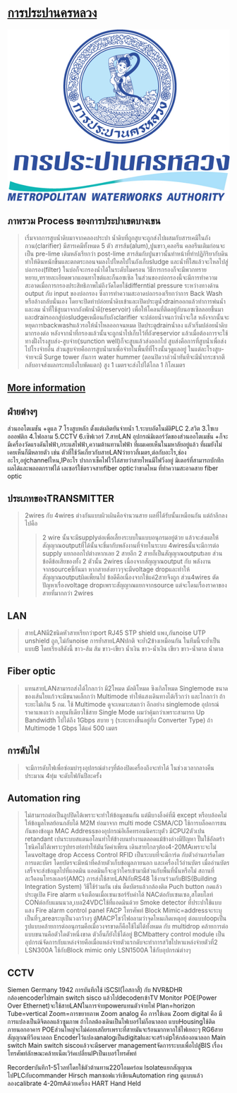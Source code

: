# [การประปานครหลวง](https://www.mwa.co.th)
![mwa](https://github.com/farmsarayu/HW2/blob/master/PNOHT600627001002301.jpg)

## ภาพรวม Process ของการประปาเขตบางเขน

> เริ่มจากการสูบน้ำดิบมาจากคลองประปา น้ำดิบที่ถูกสูบจะถูกส่งไปผสมกับสารเคมีในถังกวน(clarifier) มีสารเคมีทั้งหมด 5 ตัว สารส้ม(alum),ปูนขาว,คลอรีน คลอรีนเติมก่อนจะเป็น pre-lime เติมหลังเรียกว่า post-lime สารส้มกับปูนขาวนั้นทำหน้าที่ทำปฏิกิริยากับดินทำให้ดินหนักขึ้นและตกตระกอนจมลงไปไหลไปในถังเก็บsludge และน้ำที่ใสแล้วจะไหลไปสู่บ่อกรอง(filter) ในบ่อก็จะกรองน้ำได้ในระดับไมครอน วิธีการกรองก็จะมีพวกทรายหยาบ,ทรายละเอียดพวกแอนทาไซต์และก็นอซเซิล ในส่วนของบ่อกรองนี้จะมีการทำความสะอาดเมื่อการกรองประสิทธิภาพไม่ถึงวัดโดยใช้differntial pressure ระหว่างทางด้าน output กับ input ของบ่อกรอง ซึ่งการทำความสะอาดบ่อกรองเรียกว่าการ Back Wash หรือล้างกลับนั่นเอง โดยจะปิดท่าปล่อยน้ำดิบเข้าและเปิดประตูน้ำdrainออกแล้วทำการพ่นน้ำและลม น้ำที่ใช้สูบมาจากถังพักน้ำดี(reservoir) เพื่อให้โคลนที่ติดอยู่กับนอซเซิลลอยขึ้นมา และdrainออกสู่บ่อsludgeเหมือนกับถังclarifier จะปล่อยน้ำจนกว่าน้ำจะใส หลังจากนั้นจะหยุดการbackwashแล้วรอให้น้ำไหลออกจนหมด ปิดประตูdrainน้ำลง แลัวเริ่มปล่อยน้ำดิบมากรองต่อ หลังจากน้ำที่กรองแล้วนั้นจะถูกนำไปเก็บไว้ที่ถังreservior แล้วเมื่อต้องการจะใช้ทางฝั่งโรงสูบส่ง-สูบจ่าย(sunction well)ก็จะสูบแล้วส่งออกไป สูบส่งคือการที่สูบน้ำเพื่อส่งไปโรงจ่ายอื่น ส่วนสูบจ่ายคือการสูบน้ำมาเพื่อจ่ายในพื้นที่ที่โรงนั้นๆดูแลอยู่ ในแต่ละโรงสูบ-จ่ายจะมี Surge tower กันการ water hummer (ตอนปิดวาล์วน้ำทันทีจะมีน้ำกระชากตีกลับอาจส่งผลกระทบถึงใบพัดแตก) สูง 1 เมตรจะส่งไปได้ไกล 1 กิโลเมตร

## **[More information](http://www.hydrotek.co.th/watertreatment-plant/)**

## ฝ่ายต่างๆ
ส่วนออโตเมชัน
+ดูแล 7 โรงสูบหลัก ตั้งแต่ผลิตยันจ่ายน้ำ 1.ระบบอัตโนมัติPLC 2.สวิต 3.ไซเบอออฟติก 4.ไฟอลาม 5.CCTV 6.เซิฟเวอร์ 7.สายLAN
อุปกรณ์มิเตอร์วัดของส่วนออโตเมชัน
+ก็จะมีเครื่องวัดแรงดันไฟฟ้า,กระแสไฟฟ้า,ความต้านทานไฟฟ้า ที่ผมเคยเห็นในมหาลัยอยู่แล้ว ที่ผมยังไม่เคยเห็นก็มีหลายตัว เช่น ตัวที่ใช้วัดเกี่ยวกับสายLANว่ายาวกี่เมตร,ต่อกับอะไร,ช่องอะไร,อยู่channelไหน,IPอะไร ปากกาเช็คไฟไว้ไล่สายว่าสายไหนมีไฟวิ่งอยู่ มิเตอร์ที่สามารถบักทึกผลได้และพลอตกราฟได้ เลเซอร์ใช้ตรวจสายfiber opticว่าขาดไหม ที่ทำความสะอาดสาย fiber optic

## ประเภทของTRANSMITTER
>2wires กับ 4wires ต่างกันแบบผิวเผินคือจำนวนสาย ผลที่ได้รับนั้นเหมือนกัน แต่ถ้าลึกลงไปคือ 
>>2 wire นั้นจะมีsupplyต่อเพื่อเลี้ยงระบบในแบบอนุกรมอยู่ด้วย แล้วจะส่งผลให้สัญญาณoutputที่ได้นั้นจะขี่มากับพลังงานที่จ่ายในระบบ 
>>4wiresนั้นจะมีการต่อ supply แยกออกไปต่างหากเลย 2 สายอีก 2 สายก็เป็นสัญญาณoutputเลย 
>ส่วนข้อดีข้อเสียของทั้ง 2 ตัวนั้น 2wires เนื่องจากสัญญาณoutput กับ พลังงานจากsourceขี่กันมา หากสายส่งยาวๆจะมีvoltage dropและทำให้สัญญาณoutputผิดเพี้ยนไป ข้อดีคือเนื่องจากใช้แค่2สายจึงถูก ส่วน4wires ตัดปัญหาเรื่องvoltage dropเพราะสัญญาณแยกจากsource แต่จะโดนเรื่องราคาของสายที่มากกว่า 2wires

## LAN
>สายLANมี2ชนิดหัวสายเรียกว่าport RJ45 STP shield แพง,กันnoise UTP unshield ถูก,ไม่กันnoise การย้ำสายLANปกติ จะย้ำ2ข้างเหมือนกัน ในทีมนี้จะย้ำเป็นแบบB โดยเรียงสีดังนี้ ขาว-ส้ม ส้ม ขาว-เขียว น้ำเงิน ขาว-น้ำเงิน เขียว ขาว-น้ำตาล น้ำตาล 

## Fiber optic
>แทนสายLANสามารถส่งได้ไกลกว่า มี2โหมด มัลติโหมด ซิงเกิลโหมด Singlemode ขนาดของเส้นใยแก้วจะมีขนาดเล็กกว่า Multimode ทำให้แสงเดินทางได้เร็วกว่า และไกลกว่า  ถ้าระยะไม่เกิน 5 กม. ใช้ Multimode ดูจะเหมาะสมกว่า อีกอย่าง singlemode อุปกรณ์ราคาแพงกว่า
ลงทุนทีเดียวใช้สาย Single Mode ผมว่าคุ้มกว่าเพราะสามารถ Up Bandwidth ไปได้ถึง 1Gbps สบาย ๆ (ระยะทางขึ้นอยู่กับ Converter Type) ถ้า Multimode 1 Gbps ได้แค่ 500 เมตร
## การดับไฟ
>จะมีการดับไฟเพื่อซ่อมบำรุงอุปกรณ์ต่างๆที่ต้องปิดเครื่องถึงจะทำได้ ในช่วงเวลากลางคืนประมาณ 4ทุ่ม จะดับไฟกันปีละครั้ง
## Automation ring
>ไม่สามารถต่อเป็นลูปปิดได้เพราะจะทำให้ข้อมูลชนกัน แต่มีบางลิ้งค์ที่มี except หรือบล้อคไม่ให้ข้อมูลไหลย้อนกลับได้
M2M ย่อมาจาก multi mode
CSMA/CD ใช้การบล็อคการชนกันของข้อมูล
MAC Addressของอุปกรณ์อิเล็คทรอนนิคระบุตัว
มีCPU2ตัวเปน retandant
เปนระบบสแตนอโลนทำให้ข้างบนทำงานตลอดแม้ข้างล่างมีปัญหา
ปั๊มใช้อัลตร้าโซนิคไม่ได้เพราะรูปทรงท่อทำให้มันวัดค่าเพี้ยน
เดินสายไกลๆต้อง4-20MAเพราะจะไม่โดนvoltage drop
Access Control
RFID เป็นระบบที่จะมีการ์ด กับตัวอ่านการ์ดโดยการแตะบัตร โดยบัตรจะมีหน้าที่คล้ายตัวเก็บข้อมูลภายนอก และเครื่องไว้อ่านบัตร เมื่ออ่านบัตรเสร็จจะส่งข้อมูลไปที่แอดมิน แอดมินก็จะดูว่าใครเข้ามามีส่วนกับพื้นที่นั้นหรือไม่ 
สถานที่ละ1คอนโทรลเลอร์(AMC)
การส่งใช้สายLANกับRS48
ใช้งานร่วมกับBIS(Building Integration System)
วิธีใช้ร่วมกัน เช่น ติ้ดบัตรแล้วกล้องติด
Puch button กดแล้วประตูเปิด
Fire alarm แจ้งเตือนเมื่อเซนเซอร์รับค่าได้
NACต่อกับเซนเซอ,สโตบไลท์
CONต่อกับแมนนวล,เบล24VDCใช้ที่แอดมินด้วย
Smoke detector ที่ประปาใช้แบบแสง
Fire alarm control panel FACP
โทรศัพท์
Block Mimic=addressจะระบุเป็นที่ๆ,areaระบุเป็นวงกว้างๆ
ตู้MACPโชว์ไฟอลามว่าจุดไหนเกิดเหตุอยุ่
ต่อแบบloopเป็นรูปแบบคล้ายการต่ออนุกรมคือเมื่อวงจรขาดก็คือใช้ไม่ได้ทั้งหมด กับ multidrop คล้ายการต่อแบบขนานคือตัวใดตัวหนึ่งขาด ตัวอื่นก็ยังใช้ได้อยู่
BCMbattery control module เป็นอุปกรณ์จัดการกับแหล่งจ่ายคือเมื่อแหล่งจ่ายตัวแรกดับจะทำการสวิชไปหาแหล่งจ่ายตัวที่2
LSN300A ใช้กับBlock mimic only
LSN1500A ใช้กับอุปกรณ์ต่างๆ
 
## CCTV
Siemen Germany 1942
การบันทึกใช้ iSCSI(ไอสกาสี้) กับ NVR&DHR
กล้องencoderไปmain switch sisco แล้วไปdecoderเข้าTV Monitor
POE(Power Over Ethernet)จะใช้สายLANในการจ่ายpowerแทนตัวจ่ายไฟ
Plan=horizon
Tube=vertical
Zoom=การขยายภาพ
Zoom analog คือ การใช้เลน
Zoom digital คือ มีการแปลงเป็นดิจิตอลแล้วซูมภาพ
ถ้าไกลต้องเดินเป็นไฟเบอร์ไม่ก็อนาลอก
แบบHousingใช้ติดภายนอกอาคาร
POEส่วนใหญ่จะไม่ค่อยเสถียรเพราะที่สายมันจะร้อนมากหากใช้ไฟเยอะๆ
RG6สายสัญญาณทีวีอนาลอก
Encoderไว้แปลงanalogเป็นdigitalและจะสร้างipให้กล้องอนาลอก
Main switch
Main switch siscoแล้วจะมีserver managementจัดการระบบเพื่อไปสู่BIS
เรื่องโทรศัพท์ลักษณะคล้ายเน็ตเวิร์คเปลี่ยนIPเป็นเบอร์โทรศัพท์

Recorderบันทึก1-5โวลท์โดยใช้ตัวต้านทาน220โอมคร่อม
IsolateแยกสัญญาณไปPLCกับcommander
Hirsch manซอฟแวร์เขียนAutomation ring
ดูแบบแล้วลองcalibrate 4-20mAด้วยเครื่อง HART Hand Held
